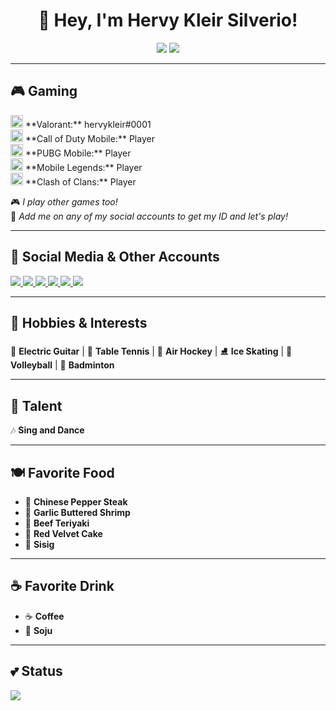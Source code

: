 <h1 align="center">👋 Hey, I'm Hervy Kleir Silverio!</h1>

<p align="center">
  <img src="https://img.shields.io/badge/Age-20-darkblue?style=for-the-badge">
  <img src="https://img.shields.io/badge/Birthday-January_24,_2005-gray?style=for-the-badge">
</p>

---

## 🎮 Gaming  
<p>
  <img src="https://upload.wikimedia.org/wikipedia/en/1/14/Valorant_logo_-_pink_color_version.svg" width="20"> **Valorant:** hervykleir#0001  
  <br>
  <img src="https://upload.wikimedia.org/wikipedia/commons/3/3a/Call_of_Duty_Mobile_logo.svg" width="20"> **Call of Duty Mobile:** Player  
  <br>
  <img src="https://upload.wikimedia.org/wikipedia/commons/5/5f/PUBG_Mobile_logo.svg" width="20"> **PUBG Mobile:** Player  
  <br>
  <img src="https://upload.wikimedia.org/wikipedia/commons/5/51/MobileLegendsBangBang.png" width="20"> **Mobile Legends:** Player  
  <br>
  <img src="https://upload.wikimedia.org/wikipedia/en/1/17/Clash_of_Clans_logo.png" width="20"> **Clash of Clans:** Player  
</p>

🎮 *I play other games too!*  
💬 *Add me on any of my social accounts to get my ID and let's play!*  

---

## 📘 Social Media & Other Accounts  
<p>
  <a href="https://www.facebook.com/share/12F8eoR6s6i/?mibextid=wwXIfr">
    <img src="https://img.shields.io/badge/Facebook-Hervy_Silverio-1877F2?style=for-the-badge&logo=facebook&logoColor=white">
  </a>
  <a href="https://www.x.com/achle_es">
    <img src="https://img.shields.io/badge/X-HERVY_KLEIR-000000?style=for-the-badge&logo=x&logoColor=white">
  </a>
  <a href="https://www.tiktok.com/@achle.es">
    <img src="https://img.shields.io/badge/TikTok-HERVY_KLEIR-ff0050?style=for-the-badge&logo=tiktok&logoColor=white">
  </a>
  <a href="https://steamcommunity.com/id/hervykleir/">
    <img src="https://img.shields.io/badge/Steam-hervykleir-darkgray?style=for-the-badge&logo=steam&logoColor=white">
  </a>
  <a href="https://www.twitch.tv/hervykleir">
    <img src="https://img.shields.io/badge/Twitch-hervykleir-6441A5?style=for-the-badge&logo=twitch&logoColor=white">
  </a>
  <a href="https://www.youtube.com/@hervykleir">
    <img src="https://img.shields.io/badge/YouTube-hervykleir-FF0000?style=for-the-badge&logo=youtube&logoColor=white">
  </a>
</p>

---

## 🎯 Hobbies & Interests  
🎸 **Electric Guitar** | 🏓 **Table Tennis** | 🎯 **Air Hockey** | ⛸️ **Ice Skating** | 🏐 **Volleyball** | 🏸 **Badminton**  

---

## 🎤 Talent  
🎶 **Sing and Dance**  

---

## 🍽️ Favorite Food  
- 🥩 **Chinese Pepper Steak**  
- 🍤 **Garlic Buttered Shrimp**  
- 🍱 **Beef Teriyaki**  
- 🍰 **Red Velvet Cake**  
- 🐷 **Sisig**  

---

## ☕ Favorite Drink  
- ☕ **Coffee**  
- 🍺 **Soju**  

---

## 💕 Status  
<p>
  <img src="https://img.shields.io/badge/In_a_Relationship_since-November_2022-darkred?style=for-the-badge&logo=heart">
</p>
